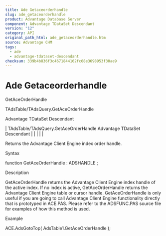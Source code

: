 ```yaml
---
title: Ade Getaceorderhandle
slug: ade_getaceorderhandle
product: Advantage Database Server
component: Advantage TDataSet Descendant
version: "12"
category: API
original_path_html: ade_getaceorderhandle.htm
source: Advantage CHM
tags:
  - ade
  - advantage-tdataset-descendant
checksum: 339b4b836f3c4671844162fc68e3698953f30ae9
---
```


# Ade Getaceorderhandle

GetAceOrderHandle

TAdsTable/TAdsQuery.GetAceOrderHandle

Advantage TDataSet Descendant

| TAdsTable/TAdsQuery.GetAceOrderHandle  Advantage TDataSet Descendant |  |  |  |  |

Returns the Advantage Client Engine index order handle.

Syntax

function GetAceOrderHandle : ADSHANDLE ;

Description

GetAceOrderHandle returns the Advantage Client Engine index handle of the active index. If no index is active, GetAceOrderHandle returns the Advantage Client Engine table or cursor handle. GetAceOrderHandle is only useful if you are going to call Advantage Client Engine functionality directly that is prototyped in ACE.PAS. Please refer to the ADSFUNC.PAS source file for examples of how this method is used.

Example

ACE.AdsGotoTop( AdsTable1.GetAceOrderHandle );
